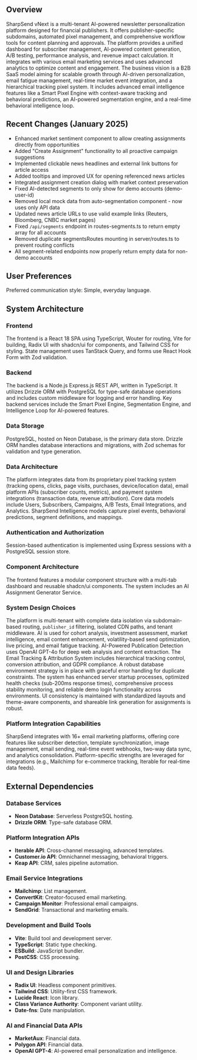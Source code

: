 ## Overview

SharpSend vNext is a multi-tenant AI-powered newsletter personalization platform designed for financial publishers. It offers publisher-specific subdomains, automated pixel management, and comprehensive workflow tools for content planning and approvals. The platform provides a unified dashboard for subscriber management, AI-powered content generation, A/B testing, performance analysis, and revenue impact calculation. It integrates with various email marketing services and uses advanced analytics to optimize content and engagement. The business vision is a B2B SaaS model aiming for scalable growth through AI-driven personalization, email fatigue management, real-time market event integration, and a hierarchical tracking pixel system. It includes advanced email intelligence features like a Smart Pixel Engine with context-aware tracking and behavioral predictions, an AI-powered segmentation engine, and a real-time behavioral intelligence loop.

## Recent Changes (January 2025)
- Enhanced market sentiment component to allow creating assignments directly from opportunities
- Added "Create Assignment" functionality to all proactive campaign suggestions
- Implemented clickable news headlines and external link buttons for article access
- Added tooltips and improved UX for opening referenced news articles
- Integrated assignment creation dialog with market context preservation
- Fixed AI-detected segments to only show for demo accounts (demo-user-id)
- Removed local mock data from auto-segmentation component - now uses only API data
- Updated news article URLs to use valid example links (Reuters, Bloomberg, CNBC market pages)
- Fixed `/api/segments` endpoint in routes-segments.ts to return empty array for all accounts
- Removed duplicate segmentsRoutes mounting in server/routes.ts to prevent routing conflicts
- All segment-related endpoints now properly return empty data for non-demo accounts

## User Preferences

Preferred communication style: Simple, everyday language.

## System Architecture

### Frontend

The frontend is a React 18 SPA using TypeScript, Wouter for routing, Vite for building, Radix UI with shadcn/ui for components, and Tailwind CSS for styling. State management uses TanStack Query, and forms use React Hook Form with Zod validation.

### Backend

The backend is a Node.js Express.js REST API, written in TypeScript. It utilizes Drizzle ORM with PostgreSQL for type-safe database operations and includes custom middleware for logging and error handling. Key backend services include the Smart Pixel Engine, Segmentation Engine, and Intelligence Loop for AI-powered features.

### Data Storage

PostgreSQL, hosted on Neon Database, is the primary data store. Drizzle ORM handles database interactions and migrations, with Zod schemas for validation and type generation.

### Data Architecture

The platform integrates data from its proprietary pixel tracking system (tracking opens, clicks, page visits, purchases, device/location data), email platform APIs (subscriber counts, metrics), and payment system integrations (transaction data, revenue attribution). Core data models include Users, Subscribers, Campaigns, A/B Tests, Email Integrations, and Analytics. SharpSend Intelligence models capture pixel events, behavioral predictions, segment definitions, and mappings.

### Authentication and Authorization

Session-based authentication is implemented using Express sessions with a PostgreSQL session store.

### Component Architecture

The frontend features a modular component structure with a multi-tab dashboard and reusable shadcn/ui components. The system includes an AI Assignment Generator Service.

### System Design Choices

The platform is multi-tenant with complete data isolation via subdomain-based routing, `publisher_id` filtering, isolated CDN paths, and tenant middleware. AI is used for cohort analysis, investment assessment, market intelligence, email content enhancement, volatility-based send optimization, live pricing, and email fatigue tracking. AI-Powered Publication Detection uses OpenAI GPT-4o for deep web analysis and content extraction. The Email Tracking & Attribution System includes hierarchical tracking control, conversion attribution, and GDPR compliance. A robust database environment strategy is in place with graceful error handling for duplicate constraints. The system has enhanced server startup processes, optimized health checks (sub-200ms response times), comprehensive process stability monitoring, and reliable demo login functionality across environments. UI consistency is maintained with standardized layouts and theme-aware components, and shareable link generation for assignments is robust.

### Platform Integration Capabilities

SharpSend integrates with 16+ email marketing platforms, offering core features like subscriber detection, template synchronization, image management, email sending, real-time event webhooks, two-way data sync, and analytics consolidation. Platform-specific strengths are leveraged for integrations (e.g., Mailchimp for e-commerce tracking, Iterable for real-time data feeds).

## External Dependencies

### Database Services

- **Neon Database**: Serverless PostgreSQL hosting.
- **Drizzle ORM**: Type-safe database ORM.

### Platform Integration APIs

- **Iterable API**: Cross-channel messaging, advanced templates.
- **Customer.io API**: Omnichannel messaging, behavioral triggers.
- **Keap API**: CRM, sales pipeline automation.

### Email Service Integrations

- **Mailchimp**: List management.
- **ConvertKit**: Creator-focused email marketing.
- **Campaign Monitor**: Professional email campaigns.
- **SendGrid**: Transactional and marketing emails.

### Development and Build Tools

- **Vite**: Build tool and development server.
- **TypeScript**: Static type checking.
- **ESBuild**: JavaScript bundler.
- **PostCSS**: CSS processing.

### UI and Design Libraries

- **Radix UI**: Headless component primitives.
- **Tailwind CSS**: Utility-first CSS framework.
- **Lucide React**: Icon library.
- **Class Variance Authority**: Component variant utility.
- **Date-fns**: Date manipulation.

### AI and Financial Data APIs

- **MarketAux**: Financial data.
- **Polygon API**: Financial data.
- **OpenAI GPT-4**: AI-powered email personalization and intelligence.
